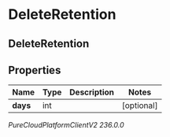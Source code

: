 # DeleteRetention

## DeleteRetention

## Properties

|Name | Type | Description | Notes|
|------------ | ------------- | ------------- | -------------|
| **days** | int |  | [optional] |



_PureCloudPlatformClientV2 236.0.0_

